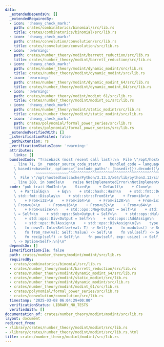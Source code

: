 ```yaml
---
data:
  _extendedDependsOn: []
  _extendedRequiredBy:
  - icon: ':heavy_check_mark:'
    path: crates/combinatorics/binomial/src/lib.rs
    title: crates/combinatorics/binomial/src/lib.rs
  - icon: ':heavy_check_mark:'
    path: crates/convolution/convolution/src/lib.rs
    title: crates/convolution/convolution/src/lib.rs
  - icon: ':warning:'
    path: crates/number_theory/modint/barrett_reduction/src/lib.rs
    title: crates/number_theory/modint/barrett_reduction/src/lib.rs
  - icon: ':heavy_check_mark:'
    path: crates/number_theory/modint/dynamic_modint/src/lib.rs
    title: crates/number_theory/modint/dynamic_modint/src/lib.rs
  - icon: ':warning:'
    path: crates/number_theory/modint/dynamic_modint_64/src/lib.rs
    title: crates/number_theory/modint/dynamic_modint_64/src/lib.rs
  - icon: ':warning:'
    path: crates/number_theory/modint/modint_61/src/lib.rs
    title: crates/number_theory/modint/modint_61/src/lib.rs
  - icon: ':heavy_check_mark:'
    path: crates/number_theory/modint/static_modint/src/lib.rs
    title: crates/number_theory/modint/static_modint/src/lib.rs
  - icon: ':heavy_check_mark:'
    path: crates/polynomial/formal_power_series/src/lib.rs
    title: crates/polynomial/formal_power_series/src/lib.rs
  _extendedVerifiedWith: []
  _isVerificationFailed: false
  _pathExtension: rs
  _verificationStatusIcon: ':warning:'
  attributes:
    links: []
  bundledCode: "Traceback (most recent call last):\n  File \"/opt/hostedtoolcache/Python/3.13.3/x64/lib/python3.13/site-packages/onlinejudge_verify/documentation/build.py\"\
    , line 71, in _render_source_code_stat\n    bundled_code = language.bundle(stat.path,\
    \ basedir=basedir, options={'include_paths': [basedir]}).decode()\n          \
    \         ~~~~~~~~~~~~~~~^^^^^^^^^^^^^^^^^^^^^^^^^^^^^^^^^^^^^^^^^^^^^^^^^^^^^^^^^^^^^^^^^^\n\
    \  File \"/opt/hostedtoolcache/Python/3.13.3/x64/lib/python3.13/site-packages/onlinejudge_verify/languages/rust.py\"\
    , line 288, in bundle\n    raise NotImplementedError\nNotImplementedError\n"
  code: "pub trait ModInt:\n    Sized\n    + Default\n    + Clone\n    + Copy\n  \
    \  + PartialEq\n    + Eq\n    + std::hash::Hash\n    + std::fmt::Debug\n    +\
    \ std::fmt::Display\n    + std::str::FromStr\n    + From<i8>\n    + From<i16>\n\
    \    + From<i32>\n    + From<i64>\n    + From<i128>\n    + From<isize>\n    +\
    \ From<u8>\n    + From<u16>\n    + From<u32>\n    + From<u64>\n    + From<u128>\n\
    \    + From<usize>\n    + std::ops::Neg<Output = Self>\n    + std::ops::Add<Output\
    \ = Self>\n    + std::ops::Sub<Output = Self>\n    + std::ops::Mul<Output = Self>\n\
    \    + std::ops::Div<Output = Self>\n    + std::ops::AddAssign\n    + std::ops::SubAssign\n\
    \    + std::ops::MulAssign\n    + std::ops::DivAssign\n{\n    type Value;\n\n\
    \    fn new<T: Into<Self>>(val: T) -> Self;\n    fn modulus() -> Self::Value;\n\
    \    fn from_raw(val: Self::Value) -> Self;\n    fn val(self) -> Self::Value;\n\
    \    fn recip(self) -> Self;\n    fn pow(self, exp: usize) -> Self;\n    fn sqrt(self)\
    \ -> Option<Self>;\n}\n"
  dependsOn: []
  isVerificationFile: false
  path: crates/number_theory/modint/modint/src/lib.rs
  requiredBy:
  - crates/combinatorics/binomial/src/lib.rs
  - crates/number_theory/modint/barrett_reduction/src/lib.rs
  - crates/number_theory/modint/dynamic_modint_64/src/lib.rs
  - crates/number_theory/modint/static_modint/src/lib.rs
  - crates/number_theory/modint/dynamic_modint/src/lib.rs
  - crates/number_theory/modint/modint_61/src/lib.rs
  - crates/polynomial/formal_power_series/src/lib.rs
  - crates/convolution/convolution/src/lib.rs
  timestamp: '2025-03-08 06:04:29+00:00'
  verificationStatus: LIBRARY_NO_TESTS
  verifiedWith: []
documentation_of: crates/number_theory/modint/modint/src/lib.rs
layout: document
redirect_from:
- /library/crates/number_theory/modint/modint/src/lib.rs
- /library/crates/number_theory/modint/modint/src/lib.rs.html
title: crates/number_theory/modint/modint/src/lib.rs
---
```

